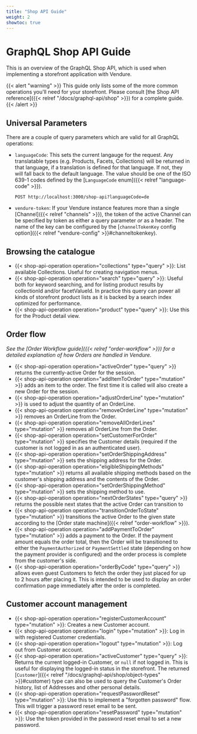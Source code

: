 ```yaml
---
title: "Shop API Guide"
weight: 2
showtoc: true
---
```


# GraphQL Shop API Guide

This is an overview of the GraphQL Shop API, which is used when implementing a storefront application with Vendure. 

{{< alert "warning" >}}
This guide only lists some of the more common operations you'll need for your storefront. Please consult [the Shop API reference]({{< relref "/docs/graphql-api/shop" >}}) for a complete guide.
{{< /alert >}}

## Universal Parameters

There are a couple of query parameters which are valid for all GraphQL operations:

* `languageCode`: This sets the current langauge for the request. Any translatable types (e.g. Products, Facets, Collections) will be returned in that language, if a translation is defined for that language. If not, they will fall back to the default language. The value should be one of the ISO 639-1 codes defined by the [`LanguageCode` enum]({{< relref "language-code" >}}).

  ```text
  POST http://localhost:3000/shop-api?languageCode=de
  ```
* `vendure-token`: If your Vendure instance features more than a single [Channel]({{< relref "channels" >}}), the token of the active Channel can be specified by token as either a query parameter _or_ as a header. The name of the key can be configured by the [`channelTokenKey` config option]({{< relref "vendure-config" >}}#channeltokenkey).

## Browsing the catalogue

* {{< shop-api-operation operation="collections" type="query" >}}: List available Collections. Useful for creating navigation menus.
* {{< shop-api-operation operation="search" type="query" >}}: Useful both for keyword searching, and for listing product results by collectionId and/or facetValueId. In practice this query can power all kinds of storefront product lists as it is backed by a search index optimized for performance.
* {{< shop-api-operation operation="product" type="query" >}}: Use this for the Product detail view.

## Order flow

*See the [Order Workflow guide]({{< relref "order-workflow" >}}) for a detailed explanation of how Orders are handled in Vendure.*

* {{< shop-api-operation operation="activeOrder" type="query" >}} returns the currently-active Order for the session.
* {{< shop-api-operation operation="addItemToOrder" type="mutation" >}} adds an item to the order. The first time it is called will also create a new Order for the session.
* {{< shop-api-operation operation="adjustOrderLine" type="mutation" >}} is used to adjust the quantity of an OrderLine.
* {{< shop-api-operation operation="removeOrderLine" type="mutation" >}} removes an OrderLine from the Order.
* {{< shop-api-operation operation="removeAllOrderLines" type="mutation" >}} removes all OrderLine from the Order.
* {{< shop-api-operation operation="setCustomerForOrder" type="mutation" >}} specifies the Customer details (required if the customer is not logged in as an authenticated user).
* {{< shop-api-operation operation="setOrderShippingAddress" type="mutation" >}} sets the shipping address for the Order.
* {{< shop-api-operation operation="eligibleShippingMethods" type="mutation" >}} returns all available shipping methods based on the customer's shipping address and the contents of the Order.
* {{< shop-api-operation operation="setOrderShippingMethod" type="mutation" >}} sets the shipping method to use.
* {{< shop-api-operation operation="nextOrderStates" type="query" >}} returns the possible next states that the active Order can transition to
* {{< shop-api-operation operation="transitionOrderToState" type="mutation" >}} transitions the active Order to the given state according to the [Order state machine]({{< relref "order-workflow" >}}).
* {{< shop-api-operation operation="addPaymentToOrder" type="mutation" >}} adds a payment to the Order. If the payment amount equals the order total, then the Order will be transitioned to either the `PaymentAuthorized` or `PaymentSettled` state (depending on how the payment provider is configured) and the order process is complete from the customer's side.
* {{< shop-api-operation operation="orderByCode" type="query" >}} allows even guest Customers to fetch the order they just placed for up to 2 hours after placing it. This is intended to be used to display an order confirmation page immediately after the order is completed.


## Customer account management

* {{< shop-api-operation operation="registerCustomerAccount" type="mutation" >}}: Creates a new Customer account.
* {{< shop-api-operation operation="login" type="mutation" >}}: Log in with registered Customer credentials.
* {{< shop-api-operation operation="logout" type="mutation" >}}: Log out from Customer account.
* {{< shop-api-operation operation="activeCustomer" type="query" >}}: Returns the current logged-in Customer, or `null` if not logged in. This is useful for displaying the logged-in status in the storefront. The returned [`Customer`]({{< relref "/docs/graphql-api/shop/object-types" >}}#customer) type can also be used to query the Customer's Order history, list of Addresses and other personal details.
* {{< shop-api-operation operation="requestPasswordReset" type="mutation" >}}: Use this to implement a "forgotten password" flow. This will trigger a password reset email to be sent.
* {{< shop-api-operation operation="resetPassword" type="mutation" >}}: Use the token provided in the password reset email to set a new password.

